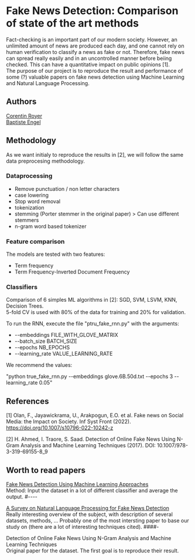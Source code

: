 # Fake News Detection: Comparison of state of the art methods

Fact-checking is an important part of our modern society. However, an unlimited amount of news are produced each day, and one cannot rely on human verification to classify a news as fake or not. Therefore, fake news can spread really easily and in an uncontrolled manner before beiing checked. This can have a quantitative impact on public opinions [1].  
The purpose of our project is to reproduce the result and performance of some (?) valuable papers on fake news detection using Machine Learning and Natural Language Processing.

## Authors

[Corentin Royer](https://github.com/corentin-ryr)  
[Baptiste Engel](https://github.com/engelba)

## Methodology

As we want initialy to reproduce the results in [2], we will follow the same data preprocesing methodology.

### Dataprocessing

-   Remove punctuation / non letter characters
-   case lowering
-   Stop word removal
-   tokenization
-   stemming (Porter stemmer in the original paper) > Can use different stemmers
-   n-gram word based tokenizer

### Feature comparison

The models are tested with two features:

-   Term frequency
-   Term Frequency-Inverted Document Frequency

### Classifiers

Comparison of 6 simples ML algorithms in [2]: SGD, SVM, LSVM, KNN, Decision Trees.  
5-fold CV is used with 80% of the data for training and 20% for validation.

To run the RNN, execute the file "ptru_fake_rnn.py" with the arguments:

-   --embeddings FILE_WITH_GLOVE_MATRIX
-   --batch_size BATCH_SIZE
-   --epochs NB_EPOCHS
-   --learning_rate VALUE_LEARNING_RATE

We recommend the values:

"python true_fake_rnn.py --embeddings glove.6B.50d.txt --epochs 3 --learning_rate 0.05"

## References

[1] Olan, F., Jayawickrama, U., Arakpogun, E.O. et al. Fake news on Social Media: the Impact on Society. Inf Syst Front (2022). https://doi.org/10.1007/s10796-022-10242-z

[2] H. Ahmed, I. Traore, S. Saad. Detection of Online Fake News Using N-Gram
Analysis and Machine Learning Techniques (2017). DOI: 10.1007/978-3-319-69155-8_9

## Worth to read papers

[Fake News Detection Using Machine Learning Approaches](https://iopscience.iop.org/article/10.1088/1757-899X/1099/1/012040/pdf)  
Method: Input the dataset in a lot of different classifier and average the output. #----

[A Survey on Natural Language Processing for Fake News Detection](https://arxiv.org/pdf/1811.00770.pdf)  
Really interesting overview of the subject, with description of several datasets, methods, ... Probably one of the most intersting paper to base our study on (there are a lot of interesting techniques cited). ####-

Detection of Online Fake News Using N-Gram
Analysis and Machine Learning Techniques  
Original paper for the dataset. The first goal is to reproduce their result.
